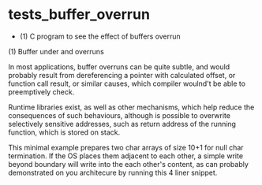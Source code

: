 # tests_buffer_overrun
- (1) C program to see the effect of buffers overrun

(1) Buffer under and overruns

In most applications, buffer overruns can be quite subtle, and would probably result from dereferencing a pointer with calculated offset, or function call result, or similar causes, which compiler woulnd't be able to preemptively check.

Runtime libraries exist, as well as other mechanisms, which help reduce the consequences of such behaviours, although is possible to overwrite selectively sensitive addresses, such as return address of the running function, which is stored on stack.

This minimal example prepares two char arrays of size 10+1 for null char termination. If the OS places them adjacent to each other, a simple write beyond boundary will write into the each other's content, as can probably demonstrated on you architecure by running this 4 liner snippet.

